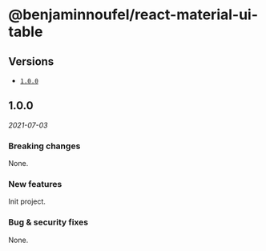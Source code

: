 # @benjaminnoufel/react-material-ui-table

## Versions

- [`1.0.0`](#100)

## 1.0.0

*2021-07-03*

### Breaking changes

None.

### New features

Init project.

### Bug & security fixes

None.
